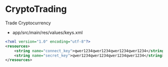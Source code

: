 # CryptoTrading
Trade Cryptocurrency

- app/src/main/res/values/keys.xml
```xml
<?xml version="1.0" encoding="utf-8"?>
<resources>
    <string name="connect_key">qwer1234qwer1234qwer1234qwer1234</string>
    <string name="secret_key">qwer1234qwer1234qwer1234qwer1234</string>
</resources>
```
